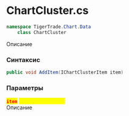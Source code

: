 
# ChartCluster.cs
```csharp
namespace TigerTrade.Chart.Data  
    class ChartCluster
```

Описание

### Синтаксис
```csharp
public void AddItem(IChartClusterItem item)
```

### Параметры
<mark style="color:red;">**`item`**</mark> <mark style="color:yellow;">`IChartClusterItem`</mark>  
 Описание  
  

                    
                    